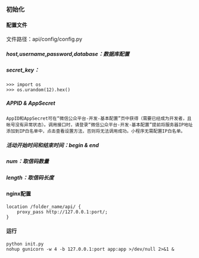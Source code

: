 ### 初始化

#### 配置文件

文件路径：api/config/config.py

##### host,username,password,database：数据库配置

##### secret_key：

```
>>> import os
>>> os.urandom(12).hex()
```

##### APPID & AppSecret

```
AppID和AppSecret可在“微信公众平台-开发-基本配置”页中获得（需要已经成为开发者，且帐号没有异常状态）。调用接口时，请登录“微信公众平台-开发-基本配置”提前将服务器IP地址添加到IP白名单中，点击查看设置方法，否则将无法调用成功。小程序无需配置IP白名单。
```

##### 活动开始时间和结束时间：begin & end

##### num：取信码数量

##### length：取信码长度



#### nginx配置

```
location /folder_name/api/ {
	proxy_pass http://127.0.0.1:port/;
}
```

#### 运行

```
python init.py
nohup gunicorn -w 4 -b 127.0.0.1:port app:app >/dev/null 2>&1 &
```



